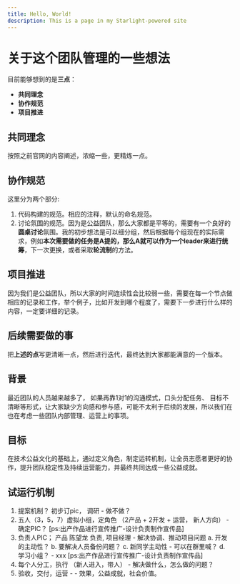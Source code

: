 ```yaml
---
title: Hello, World!
description: This is a page in my Starlight-powered site
---
```


# 关于这个团队管理的一些想法

目前能够想到的是**三点**：

* **共同理念**
* **协作规范**
* **项目推进**

## 共同理念

按照之前官网的内容阐述，浓缩一些，更精炼一点。

## 协作规范

这里分为两个部分:

1. 代码构建的规范。相应的注释，默认的命名规范。
2. 讨论氛围的规范。因为是公益团队，那么大家都是平等的，需要有一个良好的**圆桌讨论**氛围。我的初步想法是可以细分组，然后根据每个组现在的实际需求，例如**本次需要做的任务是A提的，那么A就可以作为一个leader来进行统筹**，下一次更换，或者采取**轮流制**的方法。

## 项目推进

因为我们是公益团队，所以大家的时间连续性会比较弱一些，需要在每一个节点做相应的记录和工作，举个例子，比如开发到哪个程度了，需要下一步进行什么样的内容，一定要详细的记录。

## 后续需要做的事

把**上述的点**写更清晰一点，然后进行迭代，最终达到大家都能满意的一个版本。

## 背景

最近团队的人员越来越多了， 如果再靠1对1的沟通模式，口头分配任务、 目标不清晰等形式，让大家缺少方向感和参与感，可能不太利于后续的发展，所以我们在也在考虑一些团队内部管理、运营上的事项。

## 目标

在技术公益文化的基础上，通过定义角色，制定运转机制，让全员志愿者更好的协作，提升团队稳定性及持续运营能力，并最终共同达成一些公益成就。

## 试运行机制

1. 提案机制？ 初步订pic， 调研   -   做不做？
2. 五人（3，5，7）虚拟小组，定角色 （2产品  + 2开发  + 运营， 新人方向）   - 确定PIC？
[ps:出产作品进行宣传推广-设计负责制作宣传品]
3. 负责人PIC； 产品 陈望龙 负责, 项目经理  - 解决协调、推动项目问题
 a. 开发的主动性？
 b. 要解决人员备份问题？
 c. 新同学主动性   - 可以在群里喊？
 d. 学习小组？  - xxx
[ps:出产作品进行宣传推广-设计负责制作宣传品]
4. 每个人分工，执行  （新人进入，带人） - 解决做什么，怎么做的问题？
5. 验收，交付，运营  -  - 效果，公益成就，社会价值。
